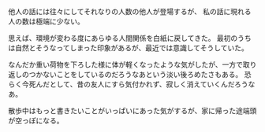 他人の話には往々にしてそれなりの人数の他人が登場するが、
私の話に現れる人の数は極端に少ない。

思えば、環境が変わる度にあらゆる人間関係を白紙に戻してきた。
最初のうちは自然とそうなってしまった印象があるが、最近では意識してそうしていた。

なんだか重い荷物を下ろした様に体が軽くなったような気がしたが、一方で取り返しのつかないことをしているのだろうなあという淡い後ろめたさもある。
恐らく今死んだとして、昔の友人にすら気付かれず、寂しく消えていくんだろうなあ。

散歩中はもっと書きたいことがいっぱいにあった気がするが、家に帰った途端頭が空っぽになる。

